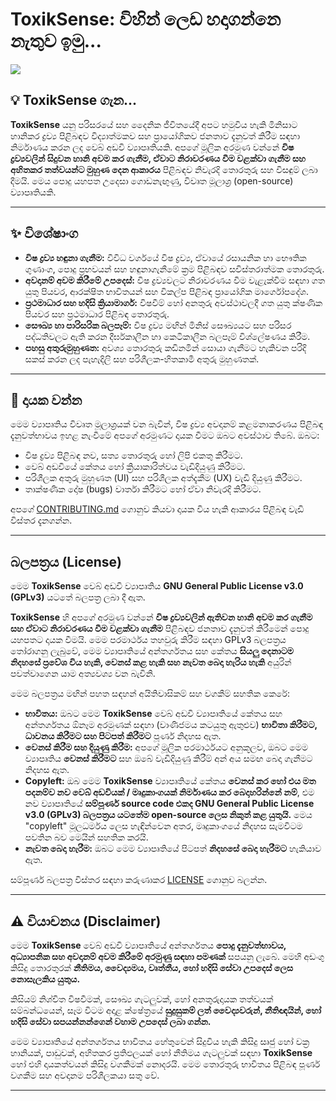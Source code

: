 # ToxikSense:  විහින් ලෙඩ හදාගන්නෙ නැතුව ඉමු...

<img src="https://avatars.githubusercontent.com/u/213781663?s=400&u=5022b51e1ea1fb620960102ad4ad66dc7e4520e6&v=4">

## 💡 ToxikSense ගැන...

**ToxikSense** යනු පරිසරයේ සහ දෛනික ජීවිතයේදී අපට හමුවිය හැකි මිනිසාට හානිකර ද්‍රව්‍ය පිළිබඳව විද්‍යාත්මකව සහ ප්‍රායෝගිකව ජනතාව දැනුවත් කිරීම සඳහා නිර්මාණය කරන ලද වෙබ් අඩවි ව්‍යාපෘතියකි. අපගේ මූලික අරමුණ වන්නේ **විෂ ද්‍රව්‍යවලින් සිදුවන හානි අවම කර ගැනීම, ඒවාට නිරාවරණය වීම වළක්වා ගැනීම සහ අහිතකර තත්වයන්ට මුහුණ දෙන ආකාරය** පිළිබඳව නිවැරදි තොරතුරු සහ විසඳුම් ලබා දීමයි. මෙය පොදු යහපත උදෙසා ගොඩනැඟුණු, විවෘත මූලාශ්‍ර (open-source) ව්‍යාපෘතියකි.

---

## ✨ විශේෂාංග

* **විෂ ද්‍රව්‍ය හඳුනා ගැනීම:** විවිධ වර්ගයේ විෂ ද්‍රව්‍ය, ඒවායේ රසායනික හා භෞතික ගුණාංග, පොදු ප්‍රභවයන් සහ හඳුනාගැනීමේ ක්‍රම පිළිබඳව සවිස්තරාත්මක තොරතුරු.
* **අවදානම් අවම කිරීමේ උපදෙස්:** විෂ ද්‍රව්‍යවලට නිරාවරණය වීම වැළැක්වීම සඳහා ගත යුතු පියවර, ආරක්ෂිත භාවිතයන් සහ විකල්ප පිළිබඳ ප්‍රායෝගික මාර්ගෝපදේශ.
* **ප්‍රථමාධාර සහ හදිසි ක්‍රියාමාර්ග:** විෂවීම් හෝ අනතුරු අවස්ථාවලදී ගත යුතු ක්ෂණික පියවර සහ ප්‍රථමාධාර පිළිබඳ තොරතුරු.
* **සෞඛ්‍ය හා පාරිසරික බලපෑම්:** විෂ ද්‍රව්‍ය මඟින් මිනිස් සෞඛ්‍යයට සහ පරිසර පද්ධතිවලට ඇති කරන දීර්ඝකාලීන හා කෙටිකාලීන බලපෑම් විශ්ලේෂණය කිරීම.
* **පහසු අතුරුමුහුණත:** අවශ්‍ය තොරතුරු කඩිනමින් සොයා ගැනීමට හැකිවන පරිදි සකස් කරන ලද පැහැදිලි සහ පරිශීලක-හිතකාමී අතුරු මුහුණතක්.

---

## 🤝 දායක වන්න

මෙම ව්‍යාපෘතිය විවෘත මූලාශ්‍රයක් වන බැවින්, විෂ ද්‍රව්‍ය අවදානම් කළමනාකරණය පිළිබඳ දැනුවත්භාවය ඉහළ නැංවීමේ අපගේ අරමුණට දායක වීමට ඔබට අවස්ථාව තිබේ. ඔබට:

* විෂ ද්‍රව්‍ය පිළිබඳ නව, සත්‍ය තොරතුරු හෝ ලිපි එකතු කිරීමට.
* වෙබ් අඩවියේ කේතය හෝ ක්‍රියාකාරිත්වය වැඩිදියුණු කිරීමට.
* පරිශීලක අතුරු මුහුණත (UI) සහ පරිශීලක අත්දැකීම (UX) වැඩි දියුණු කිරීමට.
* තාක්ෂණික දෝෂ (bugs) වාර්තා කිරීමට හෝ ඒවා නිවැරදි කිරීමට.

අපගේ [CONTRIBUTING.md](CONTRIBUTING.md) ගොනුව කියවා දායක විය හැකි ආකාරය පිළිබඳ වැඩි විස්තර දැනගන්න.

---

## බලපත්‍රය (License)

මෙම **ToxikSense** වෙබ් අඩවි ව්‍යාපෘතිය **GNU General Public License v3.0 (GPLv3)** යටතේ බලපත්‍ර ලබා දී ඇත.

**ToxikSense** හි අපගේ අරමුණ වන්නේ **විෂ ද්‍රව්‍යවලින් ඇතිවන හානි අවම කර ගැනීම සහ ඒවාට නිරාවරණය වීම වළක්වා ගැනීම** පිළිබඳව ජනතාව දැනුවත් කිරීමෙන් පොදු යහපතට දායක වීමයි. මෙම පරමාර්ථය තහවුරු කිරීම සඳහා GPLv3 බලපත්‍රය තෝරාගනු ලැබුවේ, මෙම ව්‍යාපෘතියේ අන්තර්ගතය සහ කේතය **සියලු දෙනාටම නිදහසේ ප්‍රවේශ විය හැකි, වෙනස් කළ හැකි සහ නැවත බෙදා හැරිය හැකි** අයුරින් පවත්වාගෙන යාම අත්‍යවශ්‍ය වන බැවිනි.

මෙම බලපත්‍රය මඟින් පහත සඳහන් අයිතිවාසිකම් සහ වගකීම් සහතික කෙරේ:

* **භාවිතය:** ඔබට මෙම **ToxikSense** වෙබ් අඩවි ව්‍යාපෘතියේ කේතය සහ අන්තර්ගතය ඕනෑම අරමුණක් සඳහා (වාණිජමය කටයුතු ඇතුළුව) **භාවිතා කිරීමට, ධාවනය කිරීමට සහ පිටපත් කිරීමට** පූර්ණ නිදහස ඇත.
* **වෙනස් කිරීම සහ දියුණු කිරීම:** අපගේ මූලික පරමාර්ථයට අනුකූලව, ඔබට මෙම ව්‍යාපෘතිය **වෙනස් කිරීමට** සහ ඔබේ වැඩිදියුණු කිරීම් අන් අය සමඟ බෙදා ගැනීමට නිදහස ඇත.
* **Copyleft:** ඔබ මෙම **ToxikSense** ව්‍යාපෘතියේ කේතය **වෙනස් කර හෝ එය මත පදනම්ව නව වෙබ් අඩවියක් / මෘදුකාංගයක් නිර්මාණය කර බෙදාහරින්නේ නම්**, එම නව ව්‍යාපෘතියේ **සම්පූර්ණ source code එකද GNU General Public License v3.0 (GPLv3) බලපත්‍රය යටතේම open-source ලෙස නිකුත් කළ යුතුයි.** මෙය "copyleft" මූලධර්මය ලෙස හැඳින්වෙන අතර, මෘදුකාංගයේ නිදහස සැමවිටම පවතින බව මෙයින් සහතික කරයි.
* **නැවත බෙදා හැරීම:** ඔබට මෙම ව්‍යාපෘතියේ පිටපත් **නිදහසේ බෙදා හැරීමට** හැකියාව ඇත.

සම්පූර්ණ බලපත්‍ර විස්තර සඳහා කරුණාකර [LICENSE](LICENSE) ගොනුව බලන්න.

---

## ⚠️ වියාචනය (Disclaimer)

මෙම **ToxikSense** වෙබ් අඩවි ව්‍යාපෘතියේ අන්තර්ගතය **පොදු දැනුවත්භාවය, අධ්‍යාපනික සහ අවදානම් අවම කිරීමේ අරමුණු සඳහා පමණක්** සපයනු ලැබේ. මෙහි අඩංගු කිසිදු තොරතුරක් **නීතිමය, වෛද්‍යමය, වෘත්තීය, හෝ හදිසි සේවා උපදෙස් ලෙස නොසැලකිය යුතුය.**

කිසියම් නිශ්චිත විෂවීමක්, සෞඛ්‍ය ගැටලුවක්, හෝ අනතුරුදායක තත්වයක් සම්බන්ධයෙන්, සෑම විටම අදාළ ක්ෂේත්‍රයේ **සුදුසුකම් ලත් වෛද්‍යවරුන්, නීතිඥයින්, හෝ හදිසි සේවා සපයන්නන්ගෙන් වහාම උපදෙස් ලබා ගන්න.**

මෙම ව්‍යාපෘතියේ අන්තර්ගතය භාවිතය හේතුවෙන් සිදුවිය හැකි කිසිදු සෘජු හෝ වක්‍ර හානියක්, පාඩුවක්, අහිතකර ප්‍රතිඵලයක් හෝ නීතිමය ගැටලුවක් සඳහා **ToxikSense** හෝ එහි දායකත්වයන් කිසිදු වගකීමක් නොදරයි. මෙම තොරතුරු භාවිතය පිළිබඳ පූර්ණ වගකීම සහ අවදානම පරිශීලකයා සතු වේ.

---
